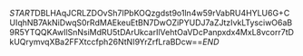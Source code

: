 $START$DBLHAqJCRLZDOvSh7IPbKOQzgdst9o1ln4w59rVabRU4HYLU6G+CUIqhNB7AkNiDwqS0rRdMAEkeuEtBN7DwOZiPYUDJ7aZJtzIvkLTysciwO6aB9R5YTQQKAwIlSnNsiMdRU5tDArUkcarIlVehtOaVDcPanpxdx4MxL8vcorr7tDkUQrymvqXBa2FFXtccfph26NtNI9YrZrfLraBDcw==$END$